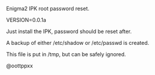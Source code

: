 

Enigma2 IPK root password reset.

VERSION=0.0.1a

Just install the IPK, password should be reset after.

A backup of either /etc/shadow or /etc/passwd is created.

This file is put in /tmp, but can be safely ignored.

@oottppxx

